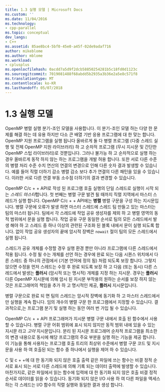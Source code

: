 ```yaml
---
title: 1.3 실행 모델 | Microsoft Docs
ms.custom: ''
ms.date: 11/04/2016
ms.technology:
- cpp-parallel
ms.topic: conceptual
dev_langs:
- C++
ms.assetid: 85ae8bc4-5bf0-45e0-a45f-02de9adaf716
author: mikeblome
ms.author: mblome
ms.workload:
- cplusplus
ms.openlocfilehash: 0acdd7a5d9f2dcb58850254281b5c18fd0d1123c
ms.sourcegitcommit: 7019081488f68abdd5b2935a3b36e2a5e8c571f8
ms.translationtype: MT
ms.contentlocale: ko-KR
ms.lasthandoff: 05/07/2018
---
```

# <a name="13-execution-model"></a>1.3 실행 모델
OpenMP 병렬 실행 분기-조인 모델을 사용합니다. 이 분기-조인 모델 하는 다양 한 문제를 해결 하는 데 유용 하지만 다소 큰 배열 기반 응용 프로그램에 대 한 맞는 합니다. OpenMP 지원 프로그램을 실행 됩니다 올바르게 둘 다 병렬 프로그램 (다중 스레드 실행 및 전체 OpenMP 지원 라이브러리) 하 고 순차적 프로그램 (무시 지시문 및 간단한 OpenMP 스텁 라이브러리)로 것뿐입니다. 그러나 불가능 하 고 순차적으로 실행 하는 경우 올바르게 동작 하지 않는 하는 프로그램을 개발 허용 합니다. 또한 서로 다른 수준의 병렬 처리 수준 수치 연산의 연결의 변경으로 인해 다른 숫자 결과 발생할 수 있습니다. 예를 들어 직렬 더하기 감소 병렬 감소 보다 추가 연결의 다른 패턴을 있을 수 있습니다. 이러한 서로 다른 연결 부동 소수점 더하기의 결과 변경할 수 있습니다.  
  
 OpenMP C/c + + API로 작성 된 프로그램 호출 실행의 단일 스레드로 실행이 시작 되는 *스레드 마스터*합니다. 첫 번째는 병렬 구문 발견 될 때까지 직렬 지역에서 마스터 스레드가 실행 합니다. OpenMP C/c + + API에는 **병렬** 병렬 구문을 구성 하는 지시문입니다. 병렬 구문에 오류가 발생 하면 마스터 스레드에 스레드 팀 만들고 있는 마스터는 팀의 마스터 됩니다. 팀에서 각 스레드에 작업 공유 생성자를 제외 하 고 병렬 영역의 동적 범위에서 문을 실행 합니다. 작업 공유 구문 동일한 순서로 팀의 모든 스레드에서 발생 해야 하 고 스레드 중 하나 이상의 관련된 구조화 된 블록 내에서 문이 실행 되도록 합니다. 없이 작업 공유 생성자의 끝에 암시적 장벽은 `nowait` 절이 팀의 모든 스레드에서 실행 됩니다.  
  
 스레드가 공유 개체를 수정할 경우 실행 환경 뿐만 아니라 프로그램에 다른 스레드에서 적용 됩니다. 수정 될 수는 개체를 선언 하는 경우에 완료 되는 다음 시퀀스 위치에서 다른 스레드 중 하나의 관점에서 (기본 언어에 정의 됨) 처럼 되도록 보장 합니다. 그렇지 않으면 수정을 먼저 스레드는 수정 후 완료 되도록 보장 하 고 다음 (또는 동시) 다른 스레드에서 발생는 **플러시** (암시적 또는 명시적) 개체를 지정 하는 지시문. 경우는 **플러시** 다른 OpenMP 지시문에 의해 암시 된 지시문 부작용의 원하는 순서를 보장 하지 않는 것은 프로그래머의 책임을 추가 하 고 명시적인 제공,  **플러시** 지시문입니다.  
  
 병렬 구문으로 완료 되 면 팀의 스레드는 암시적 장벽에 동기화 하 고 마스터 스레드에서만 실행을 계속 합니다. 임의 개수의 병렬 구문 한 프로그램에서 지정할 수 있습니다. 결과적으로,는 프로그램 분기 및 실행 하는 동안 여러 번 가입 될 수 있습니다.  
  
 OpenMP C/c + + API 프로그래머가 지시문 병렬 구문 내에서 호출 된 함수에서 사용할 수 있습니다. 병렬 구문 어휘 범위에 표시 되지 않지만 동적 범위 내에 있을 수 있는 지시문 라고 *고아* 지시문입니다. 분리 된 지시문 프로그래머 순차적 프로그램을 최소한의 변경 내용으로 동시에 해당 프로그램의 주요 부분을 실행 하는 기능을 제공 합니다. 이 기능을 통해 사용자는 프로그램 호출 트리의 최상위 수준에서 병렬 구문 코드 및 지시문을 사용 하 여 호출된 되는 함수 중 하나에서 실행을 제어 하 수 있습니다.  
  
 C 및 c + +에 대 한 동기화 되지 않은 호출 출력 같은 파일에 쓰는 함수는 비결 정적 순서로 표시 되는 서로 다른 스레드에 의해 기록 되는 데이터 출력에 발생할 수 있습니다. 마찬가지로, 같은 파일에서 읽는 함수에 입력에 대 한 동기화 되지 않은 호출 비결 정적 순서로 데이터를 읽을 수 있습니다. 동기화 되지 않은 I/O 사용 하 여 다른 파일을 액세스 하는 각 스레드는 I/O 함수의 직렬 실행와 동일한 결과 생성 합니다.